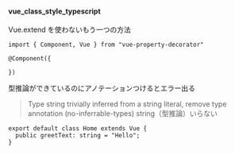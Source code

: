 #### vue_class_style_typescript

Vue.extend を使わないもう一つの方法

```
import { Component, Vue } from "vue-property-decorator"

@Component({

})
```

型推論ができているのにアノテーションつけるとエラー出る

> Type string trivially inferred from a string literal, remove type annotation (no-inferrable-types)
> string（型推論）いらない

```
export default class Home extends Vue {
  public greetText: string = "Hello";
}
```
